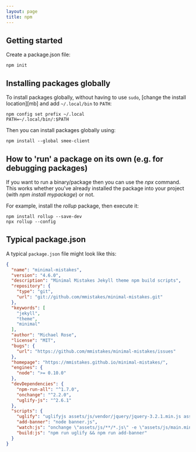 ```yaml
---
layout: page
title: npm
---
```


## Getting started

Create a package.json file:

    npm init

## Installing packages globally

To install packages globally, without having to use `sudo`, [change the install location][mb] and add `~/.local/bin` to `PATH`:

    npm config set prefix ~/.local
    PATH=~/.local/bin/:$PATH  

Then you can install packages globally using:

    npm install --global smee-client

## How to 'run' a package on its own (e.g. for debugging packages)

If you want to run a binary/package then you can use the _npx_ command. This works whether you've already installed the package into your project (with _npm install mypackage_) or not.

For example, install the _rollup_ package, then execute it:

```
npm install rollup --save-dev
npx rollup --config
```

## Typical package.json

A typical `package.json` file might look like this:

```json
{
  "name": "minimal-mistakes",
  "version": "4.6.0",
  "description": "Minimal Mistakes Jekyll theme npm build scripts",
  "repository": {
    "type": "git",
    "url": "git://github.com/mmistakes/minimal-mistakes.git"
  },
  "keywords": [
    "jekyll",
    "theme",
    "minimal"
  ],
  "author": "Michael Rose",
  "license": "MIT",
  "bugs": {
    "url": "https://github.com/mmistakes/minimal-mistakes/issues"
  },
  "homepage": "https://mmistakes.github.io/minimal-mistakes/",
  "engines": {
    "node": ">= 0.10.0"
  },
  "devDependencies": {
    "npm-run-all": "^1.7.0",
    "onchange": "^2.2.0",
    "uglify-js": "^2.6.1"
  },
  "scripts": {
    "uglify": "uglifyjs assets/js/vendor/jquery/jquery-3.2.1.min.js assets/js/plugins/jquery.fitvids.js assets/js/plugins/jquery.greedy-navigation.js assets/js/plugins/jquery.magnific-popup.js assets/js/plugins/jquery.smooth-scroll.min.js assets/js/_main.js -c -m -o assets/js/main.min.js",
    "add-banner": "node banner.js",
    "watch:js": "onchange \"assets/js/**/*.js\" -e \"assets/js/main.min.js\" -- npm run build:js",
    "build:js": "npm run uglify && npm run add-banner"
  }
}
```

